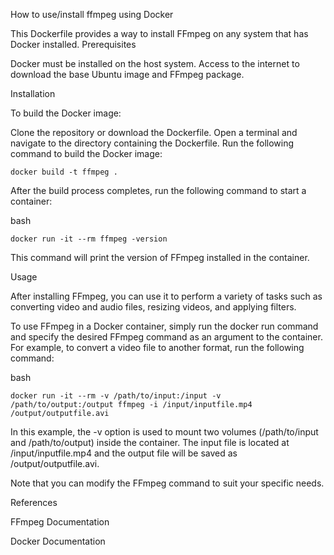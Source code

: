 How to use/install ffmpeg using Docker

This Dockerfile provides a way to install FFmpeg on any system that has Docker installed.
Prerequisites

Docker must be installed on the host system.
Access to the internet to download the base Ubuntu image and FFmpeg package.

Installation

To build the Docker image:

Clone the repository or download the Dockerfile.
Open a terminal and navigate to the directory containing the Dockerfile.
Run the following command to build the Docker image:

    docker build -t ffmpeg .

After the build process completes, run the following command to start a container:

bash

    docker run -it --rm ffmpeg -version

This command will print the version of FFmpeg installed in the container.

Usage

After installing FFmpeg, you can use it to perform a variety of tasks such as converting video and audio files, resizing videos, and applying filters.

To use FFmpeg in a Docker container, simply run the docker run command and specify the desired FFmpeg command as an argument to the container. For example, to convert a video file to another format, run the following command:

bash

    docker run -it --rm -v /path/to/input:/input -v /path/to/output:/output ffmpeg -i /input/inputfile.mp4 /output/outputfile.avi

In this example, the -v option is used to mount two volumes (/path/to/input and /path/to/output) inside the container. The input file is located at /input/inputfile.mp4 and the output file will be saved as /output/outputfile.avi.

Note that you can modify the FFmpeg command to suit your specific needs.

References

FFmpeg Documentation

Docker Documentation

